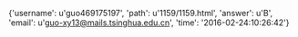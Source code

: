 {'username': u'guo469175197', 'path': u'1159/1159.html', 'answer': u'B', 'email': u'guo-xy13@mails.tsinghua.edu.cn', 'time': '2016-02-24:10:26:42'}